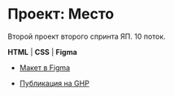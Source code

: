 # Проект: Место
Второй проект второго спринта ЯП. 10 поток.

**HTML** | **CSS** | **Figma**


* [Макет в Figma](https://www.figma.com/file/2cn9N9jSkmxD84oJik7xL7/JavaScript.-Sprint-4?node-id=0%3A1)

* [Публикация на GHP](https://grcode46.github.io/mesto-project/)
